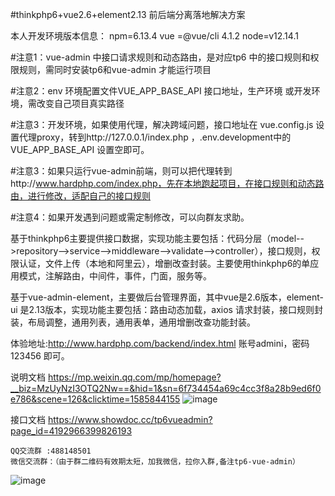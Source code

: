 #thinkphp6+vue2.6+element2.13 前后端分离落地解决方案

本人开发环境版本信息：
npm=6.13.4
vue =@vue/cli 4.1.2
node=v12.14.1


#注意1：vue-admin 中接口请求规则和动态路由，是对应tp6 中的接口规则和权限规则，需同时安装tp6和vue-admin 才能运行项目

#注意2：env 环境配置文件VUE_APP_BASE_API 接口地址，生产环境 或开发环境，需改变自己项目真实路径

#注意3：开发环境，如果使用代理，解决跨域问题，接口地址在  vue.config.js 设置代理proxy，转到http://127.0.0.1/index.php ，.env.development中的VUE_APP_BASE_API 设置空即可。

#注意3：如果只运行vue-admin前端，则可以把代理转到http://www.hardphp.com/index.php，先在本地跑起项目，在接口规则和动态路由，进行修改，适配自己的接口规则

#注意4：如果开发遇到问题或需定制修改，可以向群友求助。


基于thinkphp6主要提供接口数据，实现功能主要包括：代码分层（model-->repository-->service-->middleware-->validate-->controller），接口规则，权限认证，文件上传（本地和阿里云），增删改查封装。主要使用thinkphp6的单应用模式，注解路由，中间件，事件，门面，服务等。

基于vue-admin-element，主要做后台管理界面，其中vue是2.6版本，element-ui 是2.13版本，实现功能主要包括：路由动态加载，axios 请求封装，接口规则封装，布局调整，通用列表，通用表单，通用增删改查功能封装。

体验地址:http://www.hardphp.com/backend/index.html 
账号admini，密码123456 即可。

说明文档
https://mp.weixin.qq.com/mp/homepage?__biz=MzUyNzI3OTQ2Nw==&hid=1&sn=6f734454a69c4cc3f8a28b9ed6f0e786&scene=126&clicktime=1585844155
![image](https://github.com/hardphp/tp6-vue-admin/blob/master/1585845110.png)

接口文档
https://www.showdoc.cc/tp6vueadmin?page_id=4192966399826193

```
QQ交流群 :488148501
微信交流群：（由于群二维码有效期太短，加我微信，拉你入群,备注tp6-vue-admin）
```
![image](https://github.com/hardphp/tp5-api/blob/master/895310371197138665.jpg)